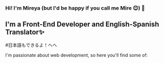 ### Hi! I'm Mireya (but I'd be happy if you call me Mire 😊)  👋

## I'm a Front-End Developer and English-Spanish Translator✨
#日本語もできるよ！へへ　


I'm passionate about web development, so here you'll find some of:




<!--
**Mire-Scarlet/Mire-Scarlet** is a ✨ _special_ ✨ repository because its `README.md` (this file) appears on your GitHub profile.

Here are some ideas to get you started:　

- 🔭 I’m currently working on ...
- 🌱 I’m currently learning ...
- 👯 I’m looking to collaborate on ...
- 🤔 I’m looking for help with ...
- 💬 Ask me about ...
- 📫 How to reach me: ...
- 😄 Pronouns: ...
- ⚡ Fun fact: ...
-->
